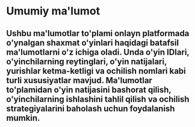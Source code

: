 # Umumiy ma'lumot
## Ushbu ma'lumotlar to'plami onlayn platformada o'ynalgan shaxmat o'yinlari haqidagi batafsil ma'lumotlarni o'z ichiga oladi. Unda o'yin IDlari, o'yinchilarning reytinglari, o'yin natijalari, yurishlar ketma-ketligi va ochilish nomlari kabi turli xususiyatlar mavjud. Ma'lumotlar to'plamidan o'yin natijasini bashorat qilish, o'yinchilarning ishlashini tahlil qilish va ochilish strategiyalarini baholash uchun foydalanish mumkin.
